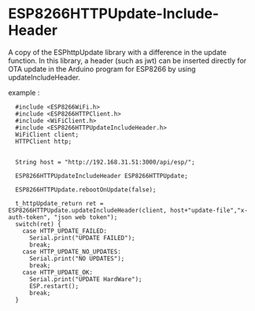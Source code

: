 # ESP8266HTTPUpdate-Include-Header

A copy of the ESPhttpUpdate library with a difference in the update function. In this library, a header (such as jwt) can be inserted directly for OTA update in the Arduino program for ESP8266 by using updateIncludeHeader.

example :

	  #include <ESP8266WiFi.h>
	  #include <ESP8266HTTPClient.h>
	  #include <WiFiClient.h>
	  #include <ESP8266HTTPUpdateIncludeHeader.h>
	  WiFiClient client;
	  HTTPClient http;


	  String host = "http://192.168.31.51:3000/api/esp/";
   
	  ESP8266HTTPUpdateIncludeHeader ESP8266HTTPUpdate;
   
	  ESP8266HTTPUpdate.rebootOnUpdate(false); 
   
	  t_httpUpdate_return ret = ESP8266HTTPUpdate.updateIncludeHeader(client, host+"update-file","x-auth-token", "json web token");
	  switch(ret) {
		case HTTP_UPDATE_FAILED:
		  Serial.print("UPDATE FAILED");
		  break;
		case HTTP_UPDATE_NO_UPDATES:
		  Serial.print("NO UPDATES");
		  break;
		case HTTP_UPDATE_OK:
		  Serial.print("UPDATE HardWare");
		  ESP.restart();
		  break;
	  }
